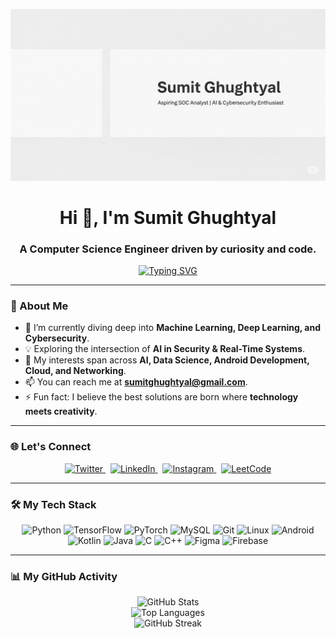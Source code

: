 <p align="center">
  <img src="./bannerr.png" alt="Sumit Ghughtyal Banner">
</p>

<div align="center">

# Hi 👋, I'm Sumit Ghughtyal

### A Computer Science Engineer driven by curiosity and code.

<a href="https://git.io/typing-svg"><img src="https://readme-typing-svg.herokuapp.com?font=Fira+Code&weight=600&size=25&pause=1000&color=0077B5&center=true&vCenter=true&width=435&lines=Aspiring+Data+Scientist;AI+%26+Cybersecurity+Enthusiast;Creative+Problem+Solver" alt="Typing SVG" /></a>

</div>

---

### 🚀 About Me

- 🌱 I’m currently diving deep into **Machine Learning, Deep Learning, and Cybersecurity**.
- 💡 Exploring the intersection of **AI in Security & Real-Time Systems**.
- 🎯 My interests span across **AI, Data Science, Android Development, Cloud, and Networking**.
- 📫 You can reach me at **sumitghughtyal@gmail.com**.
- ⚡ Fun fact: I believe the best solutions are born where **technology meets creativity**.

---

### 🌐 Let's Connect

<p align="center">
  <a href="https://twitter.com/sumitghughtyal">
    <img src="https://img.shields.io/badge/Twitter-1DA1F2?style=for-the-badge&logo=twitter&logoColor=white" alt="Twitter"/>
  </a>
  &nbsp;
  <a href="https://www.linkedin.com/in/sumit-ghughtyal-9a6873238/">
    <img src="https://img.shields.io/badge/LinkedIn-0077B5?style=for-the-badge&logo=linkedin&logoColor=white" alt="LinkedIn"/>
  </a>
  &nbsp;
  <a href="https://instagram.com/sumit.ghughtyal">
    <img src="https://img.shields.io/badge/Instagram-E4405F?style=for-the-badge&logo=instagram&logoColor=white" alt="Instagram"/>
  </a>
  &nbsp;
  <a href="https://www.leetcode.com/sumit_ghughtyal">
    <img src="https://img.shields.io/badge/LeetCode-FFA116?style=for-the-badge&logo=leetcode&logoColor=black" alt="LeetCode"/>
  </a>
</p>

---

### 🛠️ My Tech Stack

<p align="center">
  <img src="https://img.shields.io/badge/Python-3776AB?style=for-the-badge&logo=python&logoColor=white" alt="Python"/>
  <img src="https://img.shields.io/badge/TensorFlow-FF6F00?style=for-the-badge&logo=tensorflow&logoColor=white" alt="TensorFlow"/>
  <img src="https://img.shields.io/badge/PyTorch-EE4C2C?style=for-the-badge&logo=pytorch&logoColor=white" alt="PyTorch"/>
  <img src="https://img.shields.io/badge/MySQL-005C84?style=for-the-badge&logo=mysql&logoColor=white" alt="MySQL"/>
  <img src="https://img.shields.io/badge/Git-F05032?style=for-the-badge&logo=git&logoColor=white" alt="Git"/>
  <img src="https://img.shields.io/badge/Linux-FCC624?style=for-the-badge&logo=linux&logoColor=black" alt="Linux"/>
  <img src="https://img.shields.io/badge/Android-3DDC84?style=for-the-badge&logo=android&logoColor=white" alt="Android"/>
  <img src="https://img.shields.io/badge/Kotlin-0095D5?style=for-the-badge&logo=kotlin&logoColor=white" alt="Kotlin"/>
  <img src="https://img.shields.io/badge/Java-ED8B00?style=for-the-badge&logo=java&logoColor=white" alt="Java"/>
  <img src="https://img.shields.io/badge/C-00599C?style=for-the-badge&logo=c&logoColor=white" alt="C"/>
  <img src="https://img.shields.io/badge/C++-00599C?style=for-the-badge&logo=cplusplus&logoColor=white" alt="C++"/>
  <img src="https://img.shields.io/badge/Figma-F24E1E?style=for-the-badge&logo=figma&logoColor=white" alt="Figma"/>
  <img src="https://img.shields.io/badge/Firebase-FFCA28?style=for-the-badge&logo=firebase&logoColor=black" alt="Firebase"/>
</p>

---

### 📊 My GitHub Activity

<p align="center">
  <img src="https://github-readme-stats.vercel.app/api?username=SumitGhughtyal&show_icons=true&theme=tokyonight&hide_border=true&include_all_commits=true&count_private=true" alt="GitHub Stats" />
  <br/>
  <img src="https://github-readme-stats.vercel.app/api/top-langs?username=SumitGhughtyal&show_icons=true&locale=en&layout=compact&theme=tokyonight&hide_border=true" alt="Top Languages" />
  <br/>
  <img src="https://github-readme-streak-stats.herokuapp.com/?user=SumitGhughtyal&theme=tokyonight&hide_border=true" alt="GitHub Streak" />
</p>
